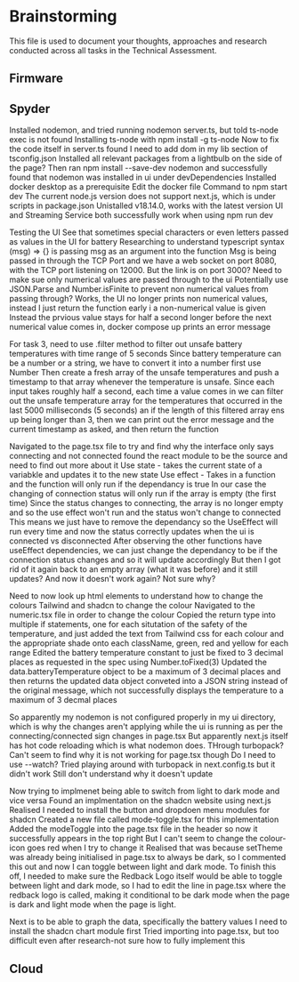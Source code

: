 # Brainstorming

This file is used to document your thoughts, approaches and research conducted across all tasks in the Technical Assessment.

## Firmware

## Spyder

Installed nodemon, and tried running nodemon server.ts, but told ts-node exec is not found
Installing ts-node with npm install -g ts-node
Now to fix the code itself in server.ts
found I need to add dom in my lib section of tsconfig.json
Installed all relevant packages from a lightbulb on the side of the page?
Then ran npm install --save-dev nodemon and successfully found that nodemon was installed in ui under devDependencies
Installed docker desktop as a prerequisite
Edit the docker file Command to npm start dev
The current node.js version does not support next.js, which is under scripts in package.json
Unistalled v18.14.0, works with the latest version
UI and Streaming Service both successfully work when using npm run dev

Testing the UI
See that sometimes special characters or even letters passed as values in the UI for battery
Researching to understand typescript syntax
(msg) => {} is passing msg as an argument into the function
Msg is being passed in through the TCP Port and we have a web socket on port 8080, with the TCP port listening on 12000. But the link is on port 3000?
Need to make sue only numerical values are passed through to the ui
Potentially use JSON.Parse and Number.isFinite to prevent non numerical values from passing through?
Works, the UI no longer prints non numerical values, instead I just return the function early i a non-numerical value is given
Instead the prvious value stays for half a second longer before the next numerical value comes in, docker compose up prints an error message

For task 3, need to use .filter method to filter out unsafe battery temperatures with time range of 5 seconds
Since battery temperature can be a number or a string, we have to convert it into a number first use Number
Then create a fresh array of the unsafe temperatures and push a timestamp to that array whenever the temperature is unsafe. 
Since each input takes roughly half a second, each time a value comes in we can filter out the unsafe temperature array for the temperatures that occurred in the last 5000 milliseconds (5 seconds) an if the length of this filtered array ens up being longer than 3, then we can print out the error message and the current timestamp as asked, and then return the function

Navigated to the page.tsx file to try and find why the interface only says connecting and not connected
found the react module to be the source and need to find out more about it
Use state - takes the current state of a variabkle and updates it to the new state
Use effect - Takes in a function and the function will only run if the dependancy is true
In our case the changing of connection status will only run if the array is empty (the first time)
Since the status changes to connecting, the array is no longer empty and so the use effect won't run and the status won't change to connected
This means we just have to remove the dependancy so the UseEffect will run every time and now the status correctly updates when the ui is connected vs disconnected
After observing the other functions have useEffect dependencies, we can just change the dependancy to be if the connection status changes and so it will update accordingly
But then I got rid of it again back to an empty array (what it was before) and it still updates? 
And now it doesn't work again? Not sure why?

Need to now look up html elements to understand how to change the colours
Tailwind and shadcn to change the colour
Navigated to the numeric.tsx file in order to change the colour
Copied the return type into multiple if statements, one for each situtation of the safety of the temperature, and just added the text from Tailwind css for each colour and the appropriate shade onto each className, green, red and yellow for each range
Edited the battery temperature constant to just be fixed to 3 decimal places as requested in the spec using Number.toFixed(3)
Updated the data.batteryTemperature object to be a maximum of 3 decimal places and then returns the updated data object conveted into a JSON string instead of the original message, which not successfully displays the temperature to a maximum of 3 decmal places

So apparently my nodemon is not configured properly in my ui directory, which is why the changes aren't applying while the ui is running as per the connecting/connected sign changes in page.tsx
But apparently next.js itself has hot code reloading which is what nodemon does.
THrough turbopack?
Can't seem to find why it is not working for page.tsx though
Do I need to use --watch?
Tried playing around with turbopack in next.config.ts but it didn't work
Still don't understand why it doesn't update

Now trying to implmenet being able to switch from light to dark mode and vice versa
Found an implmentation on the shadcn website using next.js
Realised I needed to install the button and dropdoen menu modules for shadcn
Created a new file called mode-toggle.tsx for this implementation
Added the modeToggle into the page.tsx file in the header so now it successfully appears in the top right
But I can't seem to change the colour-icon goes red when I try to change it
Realised that was because setTheme was already being initialised in page.tsx to always be dark, so I commented this out and now I can toggle between light and dark mode.
To finish this off, I needed to make sure the Redback Logo itself would be able to toggle between light and dark mode, so I had to edit the line in page.tsx where the redback logo is called, making it conditional to be dark mode when the page is dark and light mode when the page is light.

Next is to be able to graph the data, specifically the battery values
I need to install the shadcn chart module first 
Tried importing into page.tsx, but too difficult even after research-not sure how to fully implement this
## Cloud